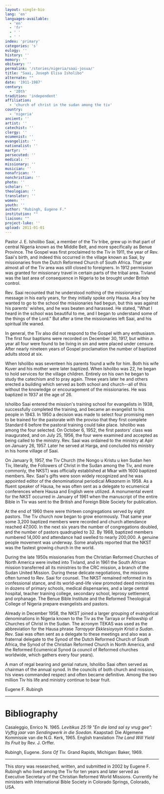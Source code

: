 ```yaml
---
layout: single-bio
lang: 'en'
languages-available:
  - 'en'
  - 'fr'
  - ' '
  - ' '
index: 'primary'
categories: 's'
eulogy: ''
history: ''
memory: ''
obituary: ''
permalink: '/stories/nigeria/saai-josua/'
title: "Saai, Joseph Elisa Isholibo"
alternate: ""
date: '1911-1987'
century:
  - '20th'
tradition: 'independent'
affiliation:
  - 'church of christ in the sudan among the tiv'
country:
  - 'nigeria'
ancient: ''
artist: ''
catechist: ''
clergy: ''
ecumenist: ''
evangelist: ''
nationalist: ''
martyr: ''
persecuted: ''
medical: ''
missionary: ''
musician: ''
nonafrican: ''
nonchristian: ''
photo: ''
scholar: ''
theologian: ''
translator: ''
women: ''
youth: ''
author: "Rubingh, Eugene F."
institution: ""
liaison: ""
project-luke: ''
upload: 2011-01-01
---
```




Pastor J. E. Isholibo Saai, a member of the Tiv tribe, grew up in that part of central Nigeria known as the Middle Belt, and more specifically as Benue Province. The Gospel was first proclaimed to the Tiv in 1911, the year of Rev. Saai's birth, and indeed this occurred in the village known as Saai, by missionaries from the Dutch Reformed Church of South Africa. That year almost all of the Tiv area was still closed to foreigners. In 1912 permission was granted for missionary travel in certain parts of the tribal area. Tivland was the last area of consequence in Nigeria to be brought under British control.

Rev. Saai recounted that he understood nothing of the missionaries' message in his early years, for they initially spoke only Hausa. As a boy he wanted to go to the school the missionaries had begun, but this was against his parents' wishes, and he was beaten and harassed. He stated, "What I heard in the school was beautiful to me, and I began to understand some of the things of the Lord." But after a time the missionaries left Saai, and his spiritual life waned.

In general, the Tiv also did not respond to the Gospel with any enthusiasm. The first four baptisms were recorded on December 30, 1917, but within a year all four were found to be living in sin and were placed under censure. After nearly nineteen years of Gospel proclamation the number of baptized adults stood at six.

When Isholibo was seventeen his parents found a wife for him. Both his wife Kuver and his mother were later baptized. When Isholibo was 22, he began to hold services for the village children. Entirely on his own he began to study the catechism and to pray again. Three years later he and others erected a building which served as both school and church--all of this without the knowledge or encouragement of the missionaries. He was baptized in 1937 at the age of 26.

Isholibo Saai entered the mission's training school for evangelists in 1938, successfully completed the training, and became an evangelist to his people in 1943. In 1950 a decision was made to select four promising men to be trained for the pastorate with the proviso that they first complete Standard 6 before the pastoral training could take place. Isholibo was among the four selected. On October 6, 1952, the first pastors' class was inaugurated, and on July 25, 1956, the four were examined and accepted as being called to the ministry. Rev. Saai was ordained to the ministry at Apir on January 26, 1957. Later he served at Harga, and concluded his ministry in his home village of Saai.

On January 9, 1957, the Tiv Church (the Nongo u Kristu u ken Sudan hen Tiv, literally, the Followers of Christ in the Sudan among the Tiv, and more commonly, the NKST) was officially established at Mkar with 1600 baptized members.  Rev. Saai's gifts were soon widely recognized and he was appointed editor of the denominational periodical *Mkaanem* in 1958. As a fluent speaker of Hausa, he was often sent as a delegate to ecumenical conferences where Hausa and English were utilized. A monumental event for the NKST occurred in January of 1961 when the manuscript of the entire Bible in Tiv was sent to the British and Foreign Bible Society for publication.

At  the end of 1960 there were thirteen congregations served by eight pastors. The Tiv church now began to grow enormously. That same year some 3,200 baptized members were recorded and church attendance reached 47,000. In the next six years the number of congregations doubled, and the number of pastors quadrupled to 32. By 1968, baptized members numbered 14,000 and attendance had swelled to nearly 200,000. A genuine people movement was underway. Some analysts reported that the NKST was the fastest growing church in the world.

During the late 1950s missionaries from the Christian Reformed Churches of North America were invited into Tivland, and in 1961 the South African mission transferred all its ministries to the CRC mission, a branch of the Sudan United Mission. During these delicate negotiations, the missions often turned to Rev. Saai for counsel. The NKST remained reformed in its confessional stance, and its world-and-life view promoted deed ministries in dozens of primary schools, medical dispensaries, and a large central hospital, teacher training college, secondary school, leprosy settlement, and orphanage. The Benue Bible Institute and the Reformed Theological College of Nigeria prepare evangelists and pastors.

Already in December 1958, the NKST joined a larger grouping of evangelical denominations in Nigeria known to the Tiv as the Tarraya or Fellowship of Churches of Christ in the Sudan. The acronym TEKAS was used as the abbreviation for the Hausa phrase *Tarrayyar Ekklesioyoyin Kristi a Sudan*. Rev. Saai was often sent as a delegate to these meetings and also was a fraternal delegate to the Synod of the Dutch Reformed Church of South Africa, the Synod of the Christian Reformed Church in North America, and the Reformed Ecumenical Synod (a council of Reformed churches worldwide, which gathers every four years).

A man of regal bearing and genial nature, Isholibo Saai often served as chairman of the annual synod. In the councils of both church and mission, his views commanded respect and often became definitive. Among the two million Tiv his life and ministry continue to bear fruit.

Eugene F. Rubingh

---

# Bibliography

Casaleggio, Enrico N. 1965. *Levitikus 25:19 "En die land sal sy vrug gee": Vyftig jaar van Sendingwerk in die Soedan.* Kaapstad: Die Algemene Kommissie van die N.G. Kerk, 1965.  English translation *The Land Will Yield Its Fruit* by Rev. J. Orffer.

Rubingh, Eugene. *Sons Of Tiv.* Grand Rapids, Michigan: Baker, 1969.

---

This story was researched, written, and submitted in 2002 by Eugene
F. Rubingh who lived among the Tiv for ten years and later served as Executive Secretary of the Christian Reformed World Missions. Currently he ministers with International Bible Society in Colorado Springs, Colorado, USA.